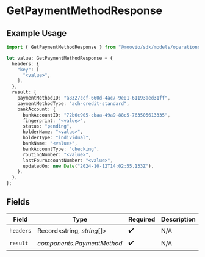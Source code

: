 # GetPaymentMethodResponse

## Example Usage

```typescript
import { GetPaymentMethodResponse } from "@moovio/sdk/models/operations";

let value: GetPaymentMethodResponse = {
  headers: {
    "key": [
      "<value>",
    ],
  },
  result: {
    paymentMethodID: "a8327ccf-660d-4ac7-9e01-61193aed31ff",
    paymentMethodType: "ach-credit-standard",
    bankAccount: {
      bankAccountID: "72b6c905-cbaa-49a9-88c5-763505613335",
      fingerprint: "<value>",
      status: "pending",
      holderName: "<value>",
      holderType: "individual",
      bankName: "<value>",
      bankAccountType: "checking",
      routingNumber: "<value>",
      lastFourAccountNumber: "<value>",
      updatedOn: new Date("2024-10-12T14:02:55.133Z"),
    },
  },
};
```

## Fields

| Field                      | Type                       | Required                   | Description                |
| -------------------------- | -------------------------- | -------------------------- | -------------------------- |
| `headers`                  | Record<string, *string*[]> | :heavy_check_mark:         | N/A                        |
| `result`                   | *components.PaymentMethod* | :heavy_check_mark:         | N/A                        |